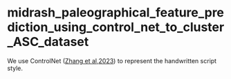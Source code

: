# midrash_paleographical_feature_prediction_using_control_net_to_cluster_ASC_dataset
We use ControlNet ([Zhang et al,2023](https://arxiv.org/abs/2302.05543)) to represent the handwritten script style.
